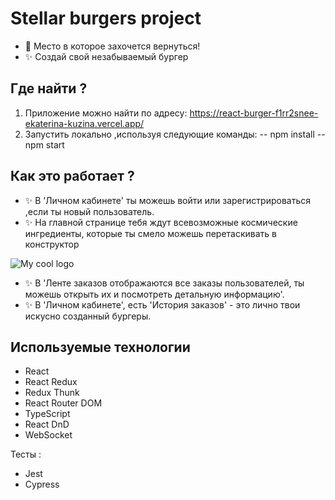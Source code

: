 # Stellar burgers project

- 🍔 Место в которое захочется вернуться!
- ✨ Создай свой незабываемый бургер  

## Где найти ?

 1. Приложение можно найти по адресу:  https://react-burger-f1rr2snee-ekaterina-kuzina.vercel.app/
 2. Запустить локально ,используя следующие команды: 
 -- npm install
 -- npm start

## Как это работает ?
- ✨ В 'Личном кабинете' ты можешь войти или зарегистрироваться ,если ты новый пользователь.
- ✨ На главной странице тебя  ждут всевозможные космические ингредиенты, которые ты смело можешь перетаскивать в конструктор 
 
 <img src="src/images/home-page" alt="My cool logo"/>

- ✨ В 'Ленте заказов отображаются все заказы пользователей, ты можешь открыть их и посмотреть детальную информацию'.
- ✨ В 'Личном кабинете', есть 'История заказов' - это лично твои искусно созданный бургеры.

## Используемые технологии

- React
- React Redux
- Redux Thunk
- React Router DOM
- TypeScript
- React DnD
- WebSocket

Тесты :
- Jest
- Cypress
